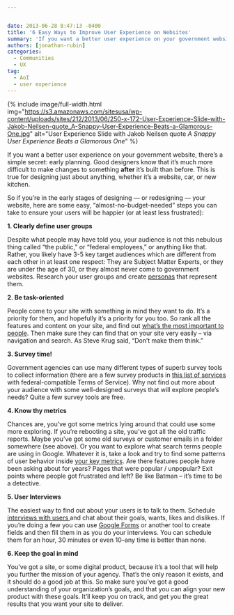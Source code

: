 ```yaml
---


date: 2013-06-28 8:47:13 -0400
title: '6 Easy Ways to Improve User Experience on Websites'
summary: 'If you want a better user experience on your government website, there&rsquo;s a simple secret\: early planning. &nbsp;Good designers know that it&amp;#8217;s much more difficult to make changes to something&nbsp;after&nbsp;it&amp;#8217;s built than before. This is true for designing'
authors: [jonathan-rubin]
categories:
  - Communities
  - UX
tag:
  - AoI
  - user experience
---
```



{% include image/full-width.html img="https://s3.amazonaws.com/sitesusa/wp-content/uploads/sites/212/2013/06/250-x-172-User-Experience-Slide-with-Jakob-Neilsen-quote_A-Snappy-User-Experience-Beats-a-Glamorous-One.jpg" alt="User Experience Slide with Jakob Neilsen quote _A Snappy User Experience Beats a Glamorous One_" %}

If you want a better user experience on your government website, there’s a simple secret: early planning.  Good designers know that it&#8217;s much more difficult to make changes to something **after** it&#8217;s built than before. This is true for designing just about anything, whether it&#8217;s a website, car, or new kitchen.

So if you&#8217;re in the early stages of designing &#8212; or redesigning &#8212; your website, here are some easy, “almost-no-budget-needed” steps you can take to ensure your users will be happier (or at least less frustrated):

**1. Clearly define user groups**
  
Despite what people may have told you, your audience is not this nebulous thing called “the public,” or “federal employees,” or anything like that. Rather, you likely have 3-5 key target audiences which are different from each other in at least one respect: They are Subject Matter Experts, or they are under the age of 30, or they almost never come to government websites. Research your user groups and create <a href="http://www.usability.gov/methods/analyze_current/personas.html" target="_blank">personas</a> that represent them.

**2. Be task-oriented**
  
People come to your site with something in mind they want to do. It’s a priority for them, and hopefully it’s a priority for you too. So rank all the features and content on your site, and find out <a href="http://www.usability.gov/how-to-and-tools/methods/task-analysis.html" target="_blank">what’s the most important to people</a>. Then make sure they can find that on your site very easily – via navigation and search. As Steve Krug said, &#8220;Don&#8217;t make them think.&#8221;

**3. Survey time!**
  
Government agencies can use many different types of superb survey tools to collect information (there are a few survey products in <a title="Negotiated Terms of Service Agreements" href="https://www.WHATEVER/resources/negotiated-terms-of-service-agreements/" target="_blank">this list of services</a> with federal-compatible Terms of Service).  Why not find out more about your audience with some well-designed surveys that will explore people’s needs?  Quite a few survey tools are free.

**4. Know thy metrics**
  
Chances are, you’ve got some metrics lying around that could use some more exploring. If you’re rebooting a site, you’ve got all the old traffic reports. Maybe you’ve got some old surveys or customer emails in a folder somewhere (see above). Or you want to explore what search terms people are using in Google. Whatever it is, take a look and try to find some patterns of user behavior inside <a title="With Measurable Usability Goals – We All Score" href="https://www.WHATEVER/2013/10/28/with-measurable-usability-goals-we-all-score-2/" target="_blank">your key metrics</a>. Are there features people have been asking about for years? Pages that were popular / unpopular? Exit points where people got frustrated and left? Be like Batman – it’s time to be a detective.

**5. User Interviews**
  
The easiest way to find out about your users is to talk to them. Schedule<a href="http://www.usability.gov/methods/analyze_current/learn/individual.html" target="_blank"> interviews with users </a>and chat about their goals, wants, likes and dislikes. If you’re doing a few you can use <a href="https://support.google.com/drive/answer/87809?hl=en" target="_blank">Google Forms</a> or another tool to create fields and then fill them in as you do your interviews. You can schedule them for an hour, 30 minutes or even 10–any time is better than none.

**6. Keep the goal in mind**
  
You’ve got a site, or some digital product, because it’s a tool that will help you further the mission of your agency. That’s the only reason it exists, and it should do a good job at this. So make sure you’ve got a good understanding of your organization’s goals, and that you can align your new product with these goals. It’ll keep you on track, and get you the great results that you want your site to deliver.
